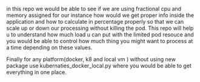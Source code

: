 in this repo we would be able to see if we are using fractional cpu and memory assigned for our instance how would we get proper info inside the application and how to calculate in percentage properly so that we can scale up or down our processing without killing the pod. 
This repo will help u to understand how much load u can put with the limited pod resouce and you would be able to control how much thing you might want to process at a time depending on these values.

Finally for any platform(docker, k8 and local vm ) without using new package use kubernaties_docker_local.py where you would be able to get everything in one place. 
```
